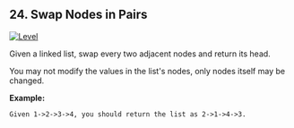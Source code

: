 ## 24. Swap Nodes in Pairs
[![Level](https://img.shields.io/badge/-Medium-important.svg)](https://github.com/Anaxilaus/LeetCode/tree/master/Problem24)


Given a linked list, swap every two adjacent nodes and return its head.

You may not modify the values in the list's nodes, only nodes itself may be changed. 

**Example:**

```
Given 1->2->3->4, you should return the list as 2->1->4->3.
```